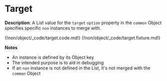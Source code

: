 # Target

__Description__: A List value for the `target` `option` property in the `common` Object specifies specific `non` instances to merge with.

{!non/object/_code/target.code.md!}
{!non/object/_code/target.fixture.md!}

__Notes__

+ An instance is defined by its Object key
+ The intended purpose is to aid in debugging
+ If an `non` instance is not defined in the List, it's not merged with the `common` Object

<div class="cf"></div>
<div class="end"></div>

